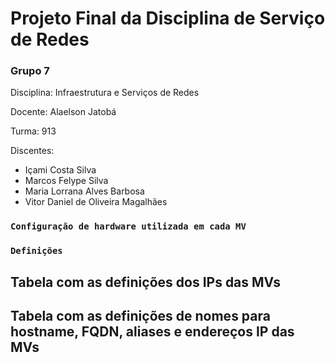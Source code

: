 # Projeto Final da Disciplina de Serviço de Redes
### Grupo 7

Disciplina: Infraestrutura e Serviços de Redes

Docente: Alaelson Jatobá

Turma: 913

Discentes:

* Içami Costa Silva
* Marcos Felype Silva
* Maria Lorrana Alves Barbosa
* Vitor Daniel de Oliveira Magalhães

### ``Configuração de hardware utilizada em cada MV``

### ``Definições``

## Tabela com as definições dos IPs das MVs

## Tabela com as definições de nomes para hostname, FQDN, aliases e endereços IP das MVs
